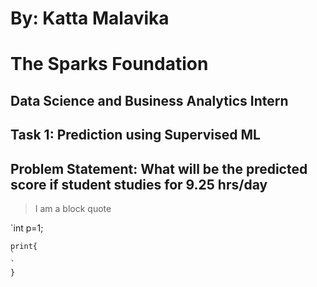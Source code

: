 # By: Katta Malavika
# The Sparks Foundation
## Data Science and Business Analytics Intern
## Task 1: Prediction using Supervised ML
## Problem Statement: What will be the predicted score if student studies for 9.25 hrs/day
>I am a block quote

`int p=1;

```
print{
`
`
}
